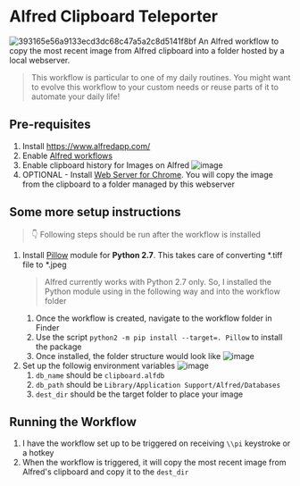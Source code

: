 # Alfred Clipboard Teleporter
![393165e56a9133ecd3dc68c47a5a2c8d5141f8bf](https://user-images.githubusercontent.com/1700689/120085243-4412c500-c08b-11eb-9cea-7d973894c38e.jpg)
An Alfred workflow to copy the most recent image from Alfred clipboard into a folder hosted by a local webserver. 
> This workflow is particular to one of my daily routines. You might want to evolve this workflow to your custom needs or reuse parts of it to automate your daily life!

## Pre-requisites
1. Install https://www.alfredapp.com/
1. Enable [Alfred workflows](https://www.alfredapp.com/workflows/)
1. Enable clipboard history for Images on Alfred ![image](https://user-images.githubusercontent.com/1700689/120085326-10846a80-c08c-11eb-93dc-98ce8a9688db.png)
1. OPTIONAL - Install [Web Server for Chrome](https://chrome.google.com/webstore/detail/web-server-for-chrome/ofhbbkphhbklhfoeikjpcbhemlocgigb?utm_source=chrome-ntp-launcher). You will copy the image from the clipboard to a folder managed by this webserver
## Some more setup instructions
>  👇️ Following steps should be run after the workflow is installed
1. Install [Pillow](https://python-pillow.org/) module for **Python 2.7**. This takes care of converting \*.tiff file to \*.jpeg
    > Alfred currently works with Python 2.7 only. So, I installed the Python module using in the following way and into the workflow folder
    1. Once the workflow is created, navigate to the workflow folder in Finder
    1. Use the script `python2 -m pip install --target=. Pillow` to install the package
    1. Once installed, the folder structure would look like ![image](https://user-images.githubusercontent.com/1700689/120085484-60affc80-c08d-11eb-8732-9e9d4256d0a0.png)
1. Set up the followig environment variables ![image](https://user-images.githubusercontent.com/1700689/120085523-c00e0c80-c08d-11eb-8623-fe77801dd5bc.png)
    1. `db_name` should be `clipboard.alfdb`
    2. `db_path` should be `Library/Application Support/Alfred/Databases`
    3. `dest_dir` should be the target folder to place your image

## Running the Workflow
1. I have the workflow set up to be triggered on receiving `\\pi` keystroke or a hotkey
2. When the workflow is triggered, it will copy the most recent image from Alfred's clipboard and copy it to the `dest_dir`



